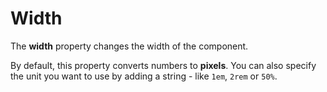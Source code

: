# Width

The **width** property changes the width of the component.

By default, this property converts numbers to **pixels**. You can also specify the unit you want to use by adding a string - like `1em`, `2rem` or `50%`.